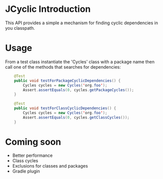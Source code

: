 # JCyclic Introduction
This API provides a simple a mechanism for finding cyclic dependencies in you classpath.
# Usage
From a test class instantiate the 'Cycles' class with a package name then call one of the methods that searches for dependencies:
```java
    @Test
    public void testForPackageCyclicDependencies() {
        Cycles cycles = new Cycles('org.foo');
        Assert.assertEquals(0, cycles.getPackageCycles());
    }  
    
    @Test
    public void testForClassCyclicDependencies() {
        Cycles cycles = new Cycles('org.foo');
        Assert.assertEquals(0, cycles.getClassCycles());
    }  
```
# Coming soon
- Better performance
- Class cycles
- Exclusions for classes and packages
- Gradle plugin
  
    
